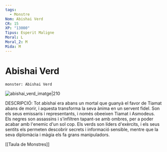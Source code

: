 ```yaml
---
tags:
  - Monstre
Nom: Abishai Verd
CR: 15
XP: "13000"
Tipus: Esperit Maligne
Moral: L
Moral_2: M
Mida: M
---
```

# Abishai Verd

```statblock
monster: Abishai Verd
```

![abishai_verd_imatge|210](https://static.wikia.nocookie.net/forgottenrealms/images/4/4b/GreenAbishai_p163.jpg/revision/latest?cb=20190520184924)

DESCRIPCIÓ: 
Tot abishai era abans un mortal que guanyà el favor de Tiamat abans de morir, i aquesta transforma la seva ànima en un servent fidel. Son els seus emissaris i representants, i només obeeixen Tiamat i Asmodeus. Els negres son assassins i s'infiltren tapant-se amb ombres, per a poder acabar amb l'enemic d'un sol cop. Els verds son líders d'exèrcits, i els seus sentits els permeten descobrir secrets i informació sensible, mentre que la seva diplomàcia i màgia els fa grans manipuladors. 

[[Taula de Monstres]]
